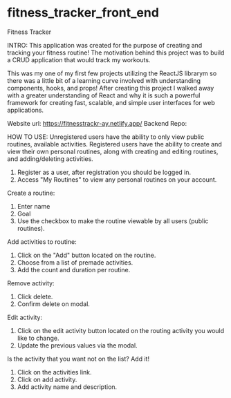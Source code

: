 # fitness_tracker_front_end

Fitness Tracker

INTRO:
This application was created for the purpose of creating and tracking your fitness routine!
The motivation behind this project was to build a CRUD application that would track my workouts.

This was my one of my first few projects utilizing the ReactJS librarym so there was a little bit of a learning curve involved with understanding components, hooks, and props! After creating this project I walked away with a greater understanding of React and why it is such a powerful framework for creating fast, scalable, and simple user interfaces for web applications. 

Website url: https://fitnesstrackr-ay.netlify.app/
Backend Repo: 

HOW TO USE:
Unregistered users have the ability to only view public routines, available activities.
Registered users have the ability to create and view their own personal routines, along with creating and editing routines, and adding/deleting activities. 
1. Register as a user, after registration you should be logged in. 
2. Access "My Routines" to view any personal routines on your account. 

Create a routine:
1. Enter name
2. Goal
3. Use the checkbox to make the routine viewable by all users (public routines). 

Add activities to routine:
1. Click on the "Add" button located on the routine.
2. Choose from a list of premade activities.
3. Add the count and duration per routine.

Remove activity: 
1. Click delete.
2. Confirm delete on modal. 

Edit activity: 
1. Click on the edit activity button located on the routing activity you would like to change.
2. Update the previous values via the modal. 

Is the activity that you want not on the list? Add it!
1. Click on the activities link.
2. Click on add activity.
3. Add activity name and description.
